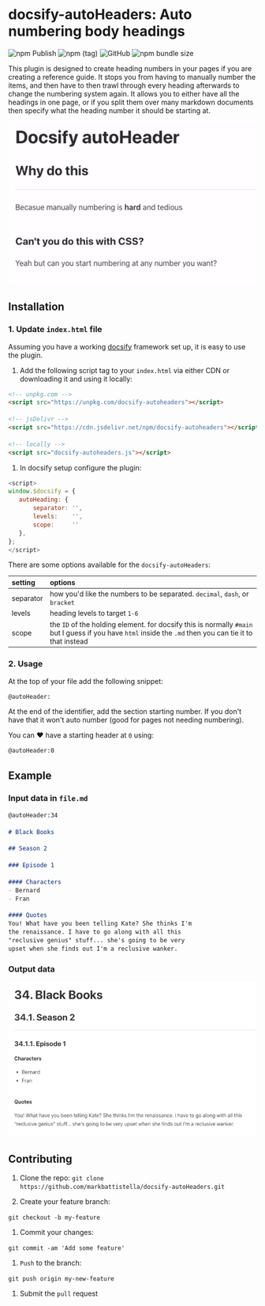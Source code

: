 # docsify-autoHeaders: Auto numbering body headings

![npm Publish](https://github.com/markbattistella/docsify-autoHeaders/workflows/npm%20Publish/badge.svg?event=registry_package) ![npm (tag)](https://img.shields.io/npm/v/docsify-autoheaders/latest) ![GitHub](https://img.shields.io/github/license/markbattistella/docsify-autoheaders) ![npm bundle size](https://img.shields.io/bundlephobia/minzip/docsify-autoheaders)

This plugin is designed to create heading numbers in your pages if you are creating a reference guide. It stops you from having to manually number the items, and then have to then trawl through every heading afterwards to change the numbering system again. It allows you to either have all the headings in one page, or if you split them over many markdown documents then specify what the heading number it should be starting at.

![How it works](demo/header.gif)

## Installation

### 1. Update `index.html` file

Assuming you have a working [docsify](https://docsify.js.org/) framework set up, it is easy to use the plugin.

1. Add the following script tag to your `index.html` via either CDN or downloading it and using it locally:

 ```html
 <!-- unpkg.com -->
 <script src="https://unpkg.com/docsify-autoheaders"></script>

 <!-- jsDelivr -->
 <script src="https://cdn.jsdelivr.net/npm/docsify-autoheaders"></script>

 <!-- locally -->
 <script src="docsify-autoheaders.js"></script>
 ```

1. In docsify setup configure the plugin:

 ```js
<script>
window.$docsify = {
    autoHeading: {
        separator: '',
        levels:    '',
        scope:     ''
    },
};
</script>
```

There are some options available for the `docsify-autoHeaders`:

| setting   | options |
| :-------- | :------ |
| separator | how you'd like the numbers to be separated. `decimal`, `dash`, or `bracket`
| levels    | heading levels to target `1-6`
| scope     | the `ID` of the holding element. for docsify this is normally `#main` but I guess if you have `html` inside the `.md` then you can tie it to that instead

### 2. Usage

At the top of your file add the following snippet:

```md
@autoHeader:
```

At the end of the identifier, add the section starting number. If you don't have that it won't auto number (good for pages not needing numbering).

You can :heart: have a starting header at `0` using:

```md
@autoHeader:0
```

## Example

### Input data in `file.md`

```md
@autoHeader:34

# Black Books

## Season 2

### Episode 1

#### Characters
- Bernard
- Fran

#### Quotes
You! What have you been telling Kate? She thinks I'm
the renaissance. I have to go along with all this
"reclusive genius" stuff... she's going to be very
upset when she finds out I'm a reclusive wanker.
```

### Output data

![Example output](demo/example.jpg)

## Contributing

1. Clone the repo:
 `git clone https://github.com/markbattistella/docsify-autoHeaders.git`

1. Create your feature branch:

 `git checkout -b my-feature`

1. Commit your changes:

 `git commit -am 'Add some feature'`

1. `Push` to the branch:

 `git push origin my-new-feature`

1. Submit the `pull` request

